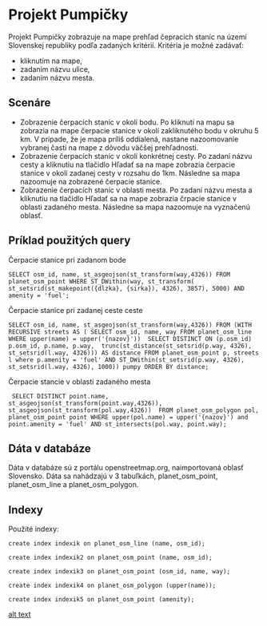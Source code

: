 # Projekt Pumpičky

Projekt Pumpičky zobrazuje na mape prehľad čepracích staníc na území Slovenskej republiky podľa zadaných kritérií.
Kritéria je možné zadávať:
  - kliknutím na mape,
  - zadaním názvu ulice,
  - zadaním názvu mesta.

## Scenáre
 - Zobrazenie čerpacích staníc v okolí bodu. Po kliknutí na mapu sa zobrazia na mape čerpacie stanice v okolí zakliknutého bodu v okruhu 5 km. V prípade, že je mapa príliš oddialená, nastane nazoomovanie vybranej časti na mape z dôvodu väčšej prehľadnosti.
 - Zobrazenie čerpacích staníc v okolí konkrétnej cesty. Po zadaní názvu cesty a kliknutiu na tlačidlo Hľadať sa na mape zobrazia čerpacie stanice v okolí zadanej cesty v rozsahu do 1km. Následne sa mapa nazoomuje na zobrazené čerpacie stanice.
 - Zobrazenie čerpacích staníc v oblasti mesta. Po zadaní názvu mesta a kliknutiu na tlačidlo Hľadať sa na mape zobrazia črpacie stanice v oblasti zadaného mesta. Následne sa mapa nazoomuje na vyznačenú oblasť.

## Príklad použitých query
Čerpacie stanice pri zadanom bode
```
SELECT osm_id, name, st_asgeojson(st_transform(way,4326)) FROM planet_osm_point WHERE ST_DWithin(way, st_transform( st_setsrid(st_makepoint({dlzka}, {sirka}), 4326), 3857), 5000) AND amenity = 'fuel';
```
Čerpacie stanice pri zadanej ceste ceste
```
SELECT osm_id, name, st_asgeojson(st_transform(way,4326)) FROM (WITH RECURSIVE streets AS ( SELECT osm_id, name, way FROM planet_osm_line  WHERE upper(name) = upper('{nazov}'))  SELECT DISTINCT ON (p.osm_id) p.osm_id, p.name, p.way,  trunc(st_distance(st_setsrid(p.way, 4326), st_setsrid(l.way, 4326))) AS distance FROM planet_osm_point p, streets l where p.amenity = 'fuel' AND ST_DWithin(st_setsrid(p.way, 4326), st_setsrid(l.way, 4326), 1000)) pumpy ORDER BY distance;
```
Čerpacie stancie v oblasti zadaného mesta
```
 SELECT DISTINCT point.name, st_asgeojson(st_transform(point.way,4326)), st_asgeojson(st_transform(pol.way,4326))  FROM planet_osm_polygon pol, planet_osm_point point WHERE upper(pol.name) = upper('{nazov}') and point.amenity = 'fuel' AND st_intersects(pol.way, point.way);
```

## Dáta v databáze
Dáta v databáze sú z portálu openstreetmap.org, naimportovaná oblasť Slovensko. Dáta sa nahádzajú v 3 tabuľkách, planet_osm_point, planet_osm_line a planet_osm_polygon.

## Indexy
Použité indexy:
```
create index indexik on planet_osm_line (name, osm_id);

create index indexik2 on planet_osm_point (name, osm_id);

create index indexik3 on planet_osm_point (osm_id, name, way);

create index indexik4 on planet_osm_polygon (upper(name));

create index indexik5 on planet_osm_point (amenity);
```

[alt text][logo]

[logo]: screen.png "Pumpičky"

